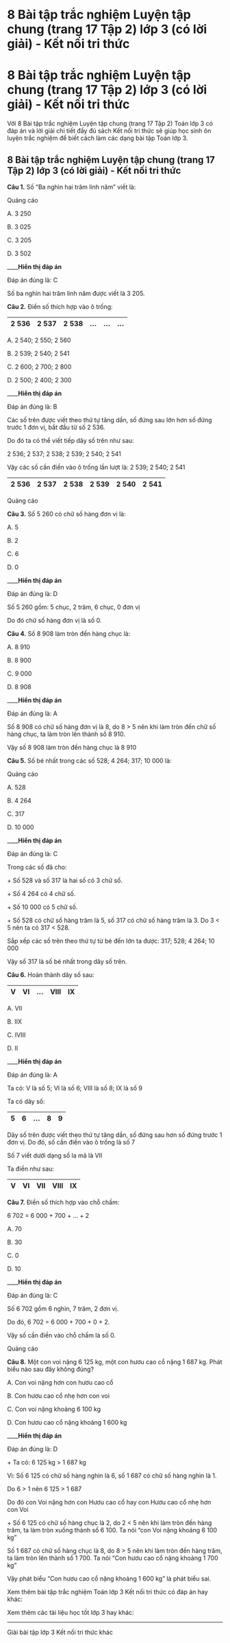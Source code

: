 # 8 Bài tập trắc nghiệm Luyện tập chung (trang 17 Tập 2) lớp 3 (có lời giải) - Kết nối tri thức

# 8 Bài tập trắc nghiệm Luyện tập chung (trang 17 Tập 2) lớp 3 (có lời giải) - Kết nối tri thức

Với 8 Bài tập trắc nghiệm Luyện tập chung (trang 17 Tập 2) Toán lớp 3 có đáp án và lời giải chi tiết đầy đủ sách Kết nối tri thức sẽ giúp học sinh ôn luyện trắc nghiệm để biết cách làm các dạng bài tập Toán lớp 3.

## 8 Bài tập trắc nghiệm Luyện tập chung (trang 17 Tập 2) lớp 3 (có lời giải) - Kết nối tri thức

**Câu 1.** Số “Ba nghìn hai trăm linh năm” viết là:

Quảng cáo

A. 3 250

B. 3 025

C. 3 205

D. 3 502

____**Hiển thị đáp án**

Đáp án đúng là: C

Số ba nghìn hai trăm linh năm được viết là 3 205.

**Câu 2.** Điền số thích hợp vào ô trống:

2 536 |  2 537 |  2 538 |  … |  … |  …  
---|---|---|---|---|---  
  
A. 2 540; 2 550; 2 560

B. 2 539; 2 540; 2 541

C. 2 600; 2 700; 2 800

D. 2 500; 2 400; 2 300

____**Hiển thị đáp án**

Đáp án đúng là: B

Các số trên được viết theo thứ tự tăng dần, số đứng sau lớn hơn số đứng trước 1 đơn vị, bắt đầu từ số 2 536.

Do đó ta có thể viết tiếp dãy số trên như sau: 

2 536; 2 537; 2 538; 2 539; 2 540; 2 541

Vậy các số cần điền vào ô trống lần lượt là: 2 539; 2 540; 2 541

2 536 |  2 537 |  2 538 |  2 539 |  2 540 |  2 541  
---|---|---|---|---|---  
  
Quảng cáo

**Câu 3.** Số 5 260 có chữ số hàng đơn vị là:

A. 5

B. 2

C. 6

D. 0

____**Hiển thị đáp án**

Đáp án đúng là: D

Số 5 260 gồm: 5 chục, 2 trăm, 6 chục, 0 đơn vị

Do đó chữ số hàng đơn vị là số 0.

**Câu 4.** Số 8 908 làm tròn đến hàng chục là:

A. 8 910

B. 8 900

C. 9 000

D. 8 908

____**Hiển thị đáp án**

Đáp án đúng là: A

Số 8 908 có chữ số hàng đơn vị là 8, do 8 > 5 nên khi làm tròn đến chữ số hàng chục, ta làm tròn lên thành số 8 910.

Vậy số 8 908 làm tròn đến hàng chục là 8 910

**Câu 5.** Số bé nhất trong các số 528; 4 264; 317; 10 000 là:

Quảng cáo

A. 528

B. 4 264

C. 317

D. 10 000

____**Hiển thị đáp án**

Đáp án đúng là: C

Trong các số đã cho:

\+ Số 528 và số 317 là hai số có 3 chữ số.

\+ Số 4 264 có 4 chữ số.

\+ Số 10 000 có 5 chữ số.

\+ Số 528 có chữ số hàng trăm là 5, số 317 có chữ số hàng trăm là 3. Do 3 < 5 nên ta có 317 < 528.

Sắp xếp các số trên theo thứ tự từ bé đến lớn ta được: 317; 528; 4 264; 10 000

Vậy số 317 là số bé nhất trong dãy số trên.

**Câu 6.** Hoàn thành dãy số sau:

V |  VI |  … |  VIII |  IX  
---|---|---|---|---  
  
A. VII

B. IIX

C. IVIII

D. II

____**Hiển thị đáp án**

Đáp án đúng là: A

Ta có: V là số 5; VI là số 6; VIII là số 8; IX là số 9

Ta có dãy số:

5 |  6 |  … |  8 |  9  
---|---|---|---|---  
  
Dãy số trên được viết theo thứ tự tăng dần, số đứng sau hơn số đứng trước 1 đơn vị. Do đó, số cần điền vào ô trống là số 7

Số 7 viết dưới dạng số la mã là VII

Ta điền như sau:

V |  VI |  VII |  VIII |  IX  
---|---|---|---|---  
  
**Câu 7.** Điền số thích hợp vào chỗ chấm:

6 702 = 6 000 + 700 + … + 2

A. 70

B. 30

C. 0

D. 10

____**Hiển thị đáp án**

Đáp án đúng là: C

Số 6 702 gồm 6 nghìn, 7 trăm, 2 đơn vị.

Do đó, 6 702 = 6 000 + 700 + 0 + 2.

Vậy số cần điền vào chỗ chấm là số 0.

Quảng cáo

**Câu 8.** Một con voi nặng 6 125 kg, một con hươu cao cổ nặng 1 687 kg. Phát biểu nào sau đây không đúng?

A. Con voi nặng hơn con hươu cao cổ

B. Con hươu cao cổ nhẹ hơn con voi

C. Con voi nặng khoảng 6 100 kg

D. Con hươu cao cổ nặng khoảng 1 600 kg

____**Hiển thị đáp án**

Đáp án đúng là: D

\+ Ta có: 6 125 kg > 1 687 kg

Vì: Số 6 125 có chữ số hàng nghìn là 6, số 1 687 có chữ số hàng nghìn là 1. 

Do 6 > 1 nên 6 125 > 1 687

Do đó con Voi nặng hơn con Hươu cao cổ hay con Hươu cao cổ nhẹ hơn con Voi

\+ Số 6 125 có chữ số hàng chục là 2, do 2 < 5 nên khi làm tròn đến hàng trăm, ta làm tròn xuống thành số 6 100. Ta nói “con Voi nặng khoảng 6 100 kg”

Số 1 687 có chữ số hàng chục là 8, do 8 > 5 nên khi làm tròn đến hàng trăm, ta làm tròn lên thành số 1 700. Ta nói “Con hươu cao cổ nặng khoảng 1 700 kg”

Vậy phát biểu “Con hươu cao cổ nặng khoảng 1 600 kg” là phát biểu sai.

Xem thêm bài tập trắc nghiệm Toán lớp 3 Kết nối tri thức có đáp án hay khác:

Xem thêm các tài liệu học tốt lớp 3 hay khác:

* * *

Giải bài tập lớp 3 Kết nối tri thức khác
